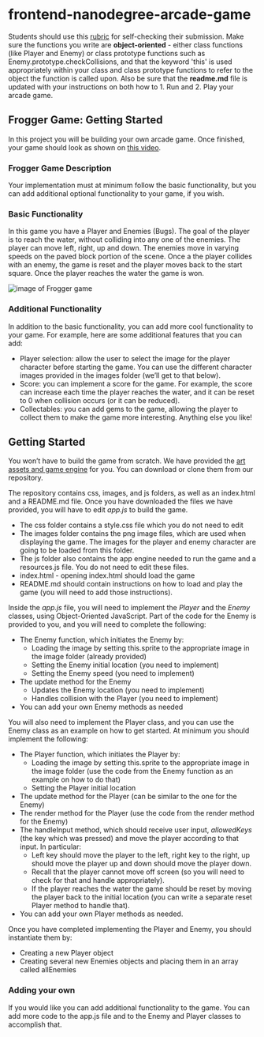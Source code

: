 frontend-nanodegree-arcade-game
===============================

Students should use this [rubric](https://review.udacity.com/#!/projects/2696458597/rubric) for self-checking their submission. Make sure the functions you write are **object-oriented** - either class functions (like Player and Enemy) or class prototype functions such as Enemy.prototype.checkCollisions, and that the keyword 'this' is used appropriately within your class and class prototype functions to refer to the object the function is called upon. Also be sure that the **readme.md** file is updated with your instructions on both how to 1. Run and 2. Play your arcade game.


## Frogger Game: Getting Started
In this project you will be building your own arcade game. Once finished, your game should look as shown on [this video](https://www.youtube.com/watch?v=SxeHV1kt7iU&feature=youtu.be).

### Frogger Game Description

Your implementation must at minimum follow the basic functionality, but you can add additional optional functionality to your game, if you wish.

### Basic Functionality

In this game you have a Player and Enemies (Bugs). The goal of the player is to reach the water, without colliding into any one of the enemies. The player can move left, right, up and down. The enemies move in varying speeds on the paved block portion of the scene. Once a the player collides with an enemy, the game is reset and the player moves back to the start square. Once the player reaches the water the game is won.

![image of Frogger game](https://docs.google.com/drawings/image?id=swAv5AN00tRIxfdzMdTy3yg&rev=34&h=474&w=481&ac=1)

### Additional Functionality

In addition to the basic functionality, you can add more cool functionality to your game. For example, here are some additional features that you can add:
- Player selection: allow the user to select the image for the player character before starting the game. You can use the different character images provided in the images folder (we’ll get to that below).
- Score: you can implement a score for the game. For example, the score can increase each time the player reaches the water, and it can be reset to 0 when collision occurs (or it can be reduced).
- Collectables: you can add gems to the game, allowing the player to collect them to make the game more interesting.
Anything else you like!

## Getting Started

You won’t have to build the game from scratch. We have provided the [art assets and game engine](https://www.google.com/url?q=https://github.com/udacity/frontend-nanodegree-arcade-game&sa=D&ust=1480450851889000&usg=AFQjCNFnzBEdfZe-885gunDMQok-jL-WSw) for you. You can download or clone them from our repository.

The repository contains css, images, and js folders, as well as an index.html and a README.md file. Once you have downloaded the files we have provided, you will have to edit *app.js* to build the game.
- The css folder contains a style.css file which you do not need to edit
- The images folder contains the png image files, which are used when displaying the game. The images for the player and enemy character are going to be loaded from this folder.
- The js folder also contains the app engine needed to run the game and a resources.js file. You do not need to edit these files.
- index.html - opening index.html should load the game
- README.md should contain instructions on how to load and play the game (you will need to add those instructions).

Inside the *app.js* file, you will need to implement the *Player* and the *Enemy* classes, using Object-Oriented JavaScript. Part of the code for the Enemy is provided to you, and you will need to complete the following:
- The Enemy function, which initiates the Enemy by:
  - Loading the image by setting this.sprite to the appropriate image in the image folder (already provided)
  - Setting the Enemy initial location (you need to implement)
  - Setting the Enemy speed (you need to implement)
- The update method for the Enemy
  - Updates the Enemy location (you need to implement)
  - Handles collision with the Player (you need to implement)
- You can add your own Enemy methods as needed

You will also need to implement the Player class, and you can use the Enemy class as an example on how to get started. At minimum you should implement the following:
- The Player function, which initiates the Player by:
  - Loading the image by setting this.sprite to the appropriate image in the image folder (use the code from the Enemy function as an example on how to do that)
  - Setting the Player initial location
- The update method for the Player (can be similar to the one for the Enemy)
- The render method for the Player (use the code from the render method for the Enemy)
- The handleInput method, which should receive user input, *allowedKeys* (the key which was pressed) and move the player according to that input. In particular:
  - Left key should move the player to the left, right key to the right, up should move the player up and down should move the player down.
  - Recall that the player cannot move off screen (so you will need to check for that and handle appropriately).
  - If the player reaches the water the game should be reset by moving the player back to the initial location (you can write a separate reset Player method to handle that).
- You can add your own Player methods as needed.

Once you have completed implementing the Player and Enemy, you should instantiate them by:
- Creating a new Player object
- Creating several new Enemies objects and placing them in an array called allEnemies

### Adding your own

If you would like you can add additional functionality to the game. You can add more code to the app.js file and to the Enemy and Player classes to accomplish that.
